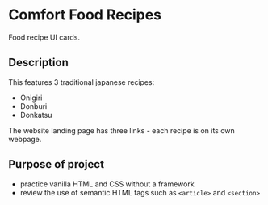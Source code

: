# Comfort Food Recipes
Food recipe UI cards.

## Description
This features 3 traditional japanese recipes:
* Onigiri
* Donburi
* Donkatsu

The website landing page has three links - each recipe is on its own webpage.

## Purpose of project
* practice vanilla HTML and CSS without a framework
* review the use of semantic HTML tags such as `<article>` and `<section>`



